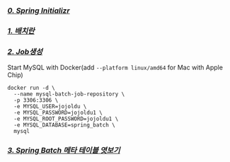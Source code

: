 ### [***0. Spring Initializr***](https://start.spring.io/#!type=maven-project&language=java&platformVersion=2.7.0&packaging=jar&jvmVersion=11&groupId=com.example&artifactId=batch&name=batch&description=Demo%20project%20for%20Spring%20Batch&packageName=com.example.batch&dependencies=batch,lombok,jdbc,mysql,h2,postgresql,mybatis)

### [***1. 배치란***](https://github.com/jojoldu/spring-batch-in-action/blob/master/1_%EB%B0%B0%EC%B9%98%EB%9E%80.md)

### [***2. Job생성***](https://github.com/jojoldu/spring-batch-in-action/blob/master/2_Job%EC%83%9D%EC%84%B1.md)

Start MySQL with Docker(add `--platform linux/amd64` for Mac with Apple Chip)
```
docker run -d \
  --name mysql-batch-job-repository \
  -p 3306:3306 \
  -e MYSQL_USER=jojoldu \
  -e MYSQL_PASSWORD=jojoldu1 \
  -e MYSQL_ROOT_PASSWORD=jojoldu1 \
  -e MYSQL_DATABASE=spring_batch \
  mysql
```

### [***3. Spring Batch 메타 테이블 엿보기***](https://github.com/jojoldu/spring-batch-in-action/blob/master/3_%EB%A9%94%ED%83%80%ED%85%8C%EC%9D%B4%EB%B8%94%EC%97%BF%EB%B3%B4%EA%B8%B0.md)
